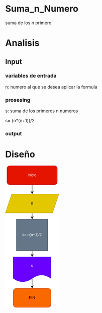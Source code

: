 # Suma_n_Numero
suma de los n primero

# Analisis 

## Input



### variables de entrada
n: numero al que se desea aplicar la formula
### prosesing
s: suma de los primeros n numeros 

s= (n*(n+1))/2


### output

# Diseño 
![Diagrama de flujo](diagrama.png "Diagrama de flujo")